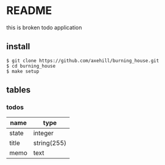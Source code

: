 # README
this is broken todo application

## install
```
$ git clone https://github.com/axehill/burning_house.git
$ cd burning_house
$ make setup
```

## tables

### todos

name | type
-- | --
state | integer
title | string(255)
memo | text
